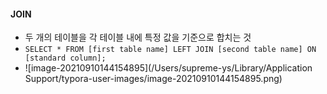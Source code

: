 #### JOIN

- 두 개의 테이블을 각 테이블 내에 특정 값을 기준으로 합치는 것
- `SELECT * FROM [first table name] LEFT JOIN [second table name] ON [standard column];` 
- ![image-20210910144154895](/Users/supreme-ys/Library/Application Support/typora-user-images/image-20210910144154895.png)

